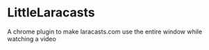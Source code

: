 LittleLaracasts
===============

A chrome plugin to make laracasts.com use the entire window while watching a video
